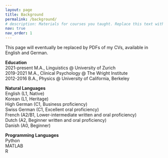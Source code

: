 ```yaml
---
layout: page
title: Background
permalink: /background/
# description: Materials for courses you taught. Replace this text with your description.
nav: true
nav_order: 1
---
```


This page will eventually be replaced by PDFs of my CVs, available in English and German.


<!-- FIX ADDRESS!!! -->
<!-- <p>
<strong>Curriculum Vitae:</strong> <a href="https://alisonykim.github.io/assets/pdf/cv_en.pdf" target="_blank">English</a>, German (to come)
</p> -->

<!-- EDUCATION -->
<p>
<strong>Education</strong><br>
2021-present M.A., Linguistics @ University of Zurich<br>
2019-2021 M.A., Clinical Psychology @ The Wright Institute<br>
2012-2016 B.A., Physics @ University of California, Berkeley
</p>


<!-- NATURAL LANGUAGES -->
<p>
<strong>Natural Languages</strong><br>
English (L1, Native)<br>
Korean (L1, Heritage)<br>
High German (C1, Business proficiency)<br>
Swiss German (C1, Excellent oral proficiency)<br>
French (A2/B1, Lower-intermediate written and oral proficiency)<br>
Dutch (A2, Beginner written and oral proficiency)<br>
Danish (A0, Beginner)<br>
</p>


<!-- PROGRAMMING LANGUAGES -->
<p>
<strong>Programming Languages</strong><br>
Python<br>
MATLAB<br>
R
</p>